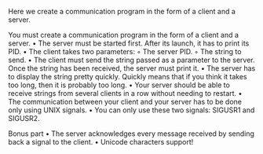 Here we create a communication program in the form of a client and a server.

You must create a communication program in the form of a client and a server.
  • The server must be started first. After its launch, it has to print its PID.
  • The client takes two parameters:
       ◦ The server PID.
       ◦ The string to send.
  • The client must send the string passed as a parameter to the server. Once the string has been received, the server must print it.
  • The server has to display the string pretty quickly. Quickly means that if you think it takes too long, then it is probably too long.
  • Your server should be able to receive strings from several clients in a row without needing to restart.
  • The communication between your client and your server has to be done only using UNIX signals.
  • You can only use these two signals: SIGUSR1 and SIGUSR2.
  
  Bonus part
  • The server acknowledges every message received by sending back a signal to the client.
  • Unicode characters support!
